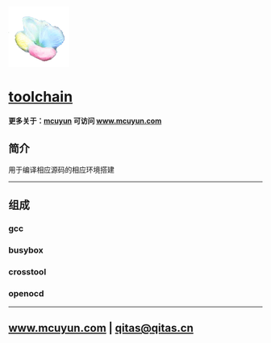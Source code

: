 ﻿[![sites](mcuyun/mcuyun.png)](http://www.mcuyun.com)

# [toolchain](https://github.com/mcuyun/toolchain) 

#### 更多关于：[mcuyun](https://github.com/mcuyun/whyme) 可访问 www.mcuyun.com

## 简介

用于编译相应源码的相应环境搭建

---

## 组成

### gcc

### busybox

### crosstool

### openocd

---

##  www.mcuyun.com   |   qitas@qitas.cn


